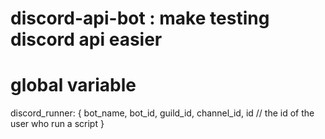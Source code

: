 # discord-api-bot : make testing discord api easier

# global variable
discord_runner: {
  bot_name,
  bot_id,
  guild_id,
  channel_id,
  id // the id of the user who run a script
}
